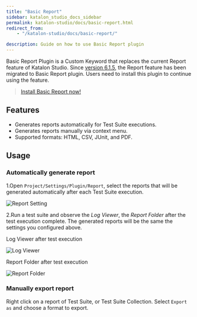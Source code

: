 ```yaml
---
title: "Basic Report"
sidebar: katalon_studio_docs_sidebar
permalink: katalon-studio/docs/basic-report.html
redirect_from:
    - "/katalon-studio/docs/basic-report/"

description: Guide on how to use Basic Report plugin
---
```

Basic Report Plugin is a Custom Keyword that replaces the current Report feature of Katalon Studio. Since [version 6.1.5](https://docs.katalon.com/katalon-studio/new/version-615.html), the Report feature has been migrated to Basic Report plugin.  Users need to install this plugin to continue using the feature.

> [Install Basic Report now!](https://store.katalon.com/product/59/Basic-Report)

## Features
- Generates reports automatically for Test Suite executions.
- Generates reports manually via context menu.
- Supported formats: HTML, CSV, JUnit, and PDF.

## Usage

### Automatically generate report
1.Open `Project/Settings/Plugin/Report`, select the reports that will be generated automatically after each Test Suite execution.

![Report Setting](https://i.ibb.co/GJK0tR4/report-setting.png)

2.Run a test suite and observe the *Log Viewer*, the *Report Folder* after the test execution complete. The generated reports will be the same the settings you configured above.

Log Viewer after test execution

![Log Viewer](https://i.ibb.co/z5JpbDp/log-viewer.png)

Report Folder after test execution

![Report Folder](https://i.ibb.co/tLGHXvK/report-folder.png)

### Manually export report
Right click on a report of Test Suite, or Test Suite Collection. Select `Export as` and choose a format to export.
